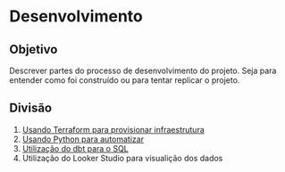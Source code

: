 # Desenvolvimento

## Objetivo

Descrever partes do processo de desenvolvimento do projeto. Seja para entender como foi construído ou para tentar replicar o projeto.

## Divisão

1.  [Usando Terraform para provisionar infraestrutura](./aws_terraform.md#terraform-desenvolvimento)
2.  [Usando Python para automatizar](./python.md#python-desenvolvimento)
3.  [Utilização do dbt para o SQL](./dbt#dbt-desenvolvimento)
4.  Utilização do Looker Studio para visualição dos dados
   